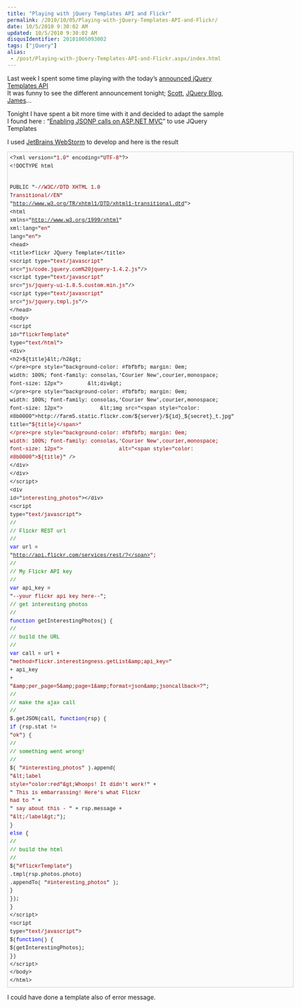 ```yaml
---
title: "Playing with jQuery Templates API and Flickr"
permalink: /2010/10/05/Playing-with-jQuery-Templates-API-and-Flickr/
date: 10/5/2010 9:30:02 AM
updated: 10/5/2010 9:30:02 AM
disqusIdentifier: 20101005093002
tags: ["jQuery"]
alias:
 - /post/Playing-with-jQuery-Templates-API-and-Flickr.aspx/index.html
---
```

Last week I spent some time playing with the today’s [announced jQuery Templates API](http://blog.jquery.com/2010/10/04/new-official-jquery-plugins-provide-templating-data-linking-and-globalization/)       
It was funny to see the different announcement tonight; [Scott](http://weblogs.asp.net/scottgu/archive/2010/10/04/jquery-templates-data-link-and-globalization-accepted-as-official-jquery-plugins.aspx), [JQuery Blog](http://blog.jquery.com/2010/10/04/new-official-jquery-plugins-provide-templating-data-linking-and-globalization/), [James](http://www.jamessenior.com/2010/09/30/jquery-templating-in-the-wild/)…

<!-- more -->
Tonight I have spent a bit more time with it and decided to adapt the sample I found here : “[Enabling JSONP calls on ASP.NET MVC](http://blogorama.nerdworks.in/entry-EnablingJSONPcallsonASPNETMVC.aspx)” to use JQuery Templates

I used [JetBrains WebStorm](http://www.jetbrains.com/webstorm/) to develop and here is the result

<pre style="line-height: 135%; border-bottom: #cecece 1px solid; border-left: #cecece 1px solid; padding-bottom: 5px; background-color: #fbfbfb; min-height: 40px; padding-left: 5px; width: 650px; padding-right: 5px; overflow: auto; border-top: #cecece 1px solid; border-right: #cecece 1px solid; padding-top: 5px"><pre style="background-color: #fbfbfb; margin: 0em; width: 100%; font-family: consolas,'Courier New',courier,monospace; font-size: 12px">&lt;?xml version="<span style="color: #8b0000">1.0</span>" encoding="<span style="color: #8b0000">UTF-8</span>"?&gt;
</pre><pre style="background-color: #fbfbfb; margin: 0em; width: 100%; font-family: consolas,'Courier New',courier,monospace; font-size: 12px">&lt;!DOCTYPE html
</pre><pre style="background-color: #fbfbfb; margin: 0em; width: 100%; font-family: consolas,'Courier New',courier,monospace; font-size: 12px">        PUBLIC "<span style="color: #8b0000">-//W3C//DTD XHTML 1.0 Transitional//EN</span>"
</pre><pre style="background-color: #fbfbfb; margin: 0em; width: 100%; font-family: consolas,'Courier New',courier,monospace; font-size: 12px">        "<span style="color: #8b0000">http://www.w3.org/TR/xhtml1/DTD/xhtml1-transitional.dtd</span>"&gt;
</pre><pre style="background-color: #fbfbfb; margin: 0em; width: 100%; font-family: consolas,'Courier New',courier,monospace; font-size: 12px">&lt;html xmlns="<span style="color: #8b0000">http://www.w3.org/1999/xhtml</span>" xml:lang="<span style="color: #8b0000">en</span>" lang="<span style="color: #8b0000">en</span>"&gt;
</pre><pre style="background-color: #fbfbfb; margin: 0em; width: 100%; font-family: consolas,'Courier New',courier,monospace; font-size: 12px">&lt;head&gt;
</pre><pre style="background-color: #fbfbfb; margin: 0em; width: 100%; font-family: consolas,'Courier New',courier,monospace; font-size: 12px">    &lt;title&gt;flickr JQuery Template&lt;/title&gt;
</pre><pre style="background-color: #fbfbfb; margin: 0em; width: 100%; font-family: consolas,'Courier New',courier,monospace; font-size: 12px">    &lt;script type="<span style="color: #8b0000">text/javascript</span>" src="<span style="color: #8b0000">js/code.jquery.com%20jquery-1.4.2.js</span>"/&gt;
</pre><pre style="background-color: #fbfbfb; margin: 0em; width: 100%; font-family: consolas,'Courier New',courier,monospace; font-size: 12px">    &lt;script type="<span style="color: #8b0000">text/javascript</span>" src="<span style="color: #8b0000">js/jquery-ui-1.8.5.custom.min.js</span>"/&gt;
</pre><pre style="background-color: #fbfbfb; margin: 0em; width: 100%; font-family: consolas,'Courier New',courier,monospace; font-size: 12px">    &lt;script type="<span style="color: #8b0000">text/javascript</span>" src="<span style="color: #8b0000">js/jquery.tmpl.js</span>"/&gt;
</pre><pre style="background-color: #fbfbfb; margin: 0em; width: 100%; font-family: consolas,'Courier New',courier,monospace; font-size: 12px">&lt;/head&gt;
</pre><pre style="background-color: #fbfbfb; margin: 0em; width: 100%; font-family: consolas,'Courier New',courier,monospace; font-size: 12px">&lt;body&gt;
</pre><pre style="background-color: #fbfbfb; margin: 0em; width: 100%; font-family: consolas,'Courier New',courier,monospace; font-size: 12px"></pre><pre style="background-color: #fbfbfb; margin: 0em; width: 100%; font-family: consolas,'Courier New',courier,monospace; font-size: 12px">&lt;script id="<span style="color: #8b0000">flickrTemplate</span>" type="<span style="color: #8b0000">text/html</span>"&gt;
</pre><pre style="background-color: #fbfbfb; margin: 0em; width: 100%; font-family: consolas,'Courier New',courier,monospace; font-size: 12px">    &lt;div&gt;
</pre><pre style="background-color: #fbfbfb; margin: 0em; width: 100%; font-family: consolas,'Courier New',courier,monospace; font-size: 12px">        &lt;h2&gt;${title}&lt;/h2&gt;
</pre><pre style="background-color: #fbfbfb; margin: 0em; width: 100%; font-family: consolas,'Courier New',courier,monospace; font-size: 12px">        &lt;div&gt;
</pre><pre style="background-color: #fbfbfb; margin: 0em; width: 100%; font-family: consolas,'Courier New',courier,monospace; font-size: 12px">            &lt;img src="<span style="color: #8b0000">http://farm5.static.flickr.com/${server}/${id}_${secret}_t.jpg</span>" 
</pre><pre style="background-color: #fbfbfb; margin: 0em; width: 100%; font-family: consolas,'Courier New',courier,monospace; font-size: 12px">                  title="<span style="color: #8b0000">${title}</span>" 
</pre><pre style="background-color: #fbfbfb; margin: 0em; width: 100%; font-family: consolas,'Courier New',courier,monospace; font-size: 12px">                  alt="<span style="color: #8b0000">${title}</span>" /&gt;
</pre><pre style="background-color: #fbfbfb; margin: 0em; width: 100%; font-family: consolas,'Courier New',courier,monospace; font-size: 12px">        &lt;/div&gt;
</pre><pre style="background-color: #fbfbfb; margin: 0em; width: 100%; font-family: consolas,'Courier New',courier,monospace; font-size: 12px">    &lt;/div&gt;
</pre><pre style="background-color: #fbfbfb; margin: 0em; width: 100%; font-family: consolas,'Courier New',courier,monospace; font-size: 12px">&lt;/script&gt;
</pre><pre style="background-color: #fbfbfb; margin: 0em; width: 100%; font-family: consolas,'Courier New',courier,monospace; font-size: 12px"></pre><pre style="background-color: #fbfbfb; margin: 0em; width: 100%; font-family: consolas,'Courier New',courier,monospace; font-size: 12px">    &lt;div id="<span style="color: #8b0000">interesting_photos</span>"&gt;&lt;/div&gt;
</pre><pre style="background-color: #fbfbfb; margin: 0em; width: 100%; font-family: consolas,'Courier New',courier,monospace; font-size: 12px"></pre><pre style="background-color: #fbfbfb; margin: 0em; width: 100%; font-family: consolas,'Courier New',courier,monospace; font-size: 12px">    &lt;script type="<span style="color: #8b0000">text/javascript</span>"&gt;
</pre><pre style="background-color: #fbfbfb; margin: 0em; width: 100%; font-family: consolas,'Courier New',courier,monospace; font-size: 12px">    <span style="color: #008000">//</span>
</pre><pre style="background-color: #fbfbfb; margin: 0em; width: 100%; font-family: consolas,'Courier New',courier,monospace; font-size: 12px">    <span style="color: #008000">// Flickr REST url</span>
</pre><pre style="background-color: #fbfbfb; margin: 0em; width: 100%; font-family: consolas,'Courier New',courier,monospace; font-size: 12px">    <span style="color: #008000">//</span>
</pre><pre style="background-color: #fbfbfb; margin: 0em; width: 100%; font-family: consolas,'Courier New',courier,monospace; font-size: 12px">    <span style="color: #0000ff">var</span> url = "<span style="color: #8b0000">http://api.flickr.com/services/rest/?</span>";
</pre><pre style="background-color: #fbfbfb; margin: 0em; width: 100%; font-family: consolas,'Courier New',courier,monospace; font-size: 12px"></pre><pre style="background-color: #fbfbfb; margin: 0em; width: 100%; font-family: consolas,'Courier New',courier,monospace; font-size: 12px">    <span style="color: #008000">//</span>
</pre><pre style="background-color: #fbfbfb; margin: 0em; width: 100%; font-family: consolas,'Courier New',courier,monospace; font-size: 12px">    <span style="color: #008000">// My Flickr API key</span>
</pre><pre style="background-color: #fbfbfb; margin: 0em; width: 100%; font-family: consolas,'Courier New',courier,monospace; font-size: 12px">    <span style="color: #008000">//</span>
</pre><pre style="background-color: #fbfbfb; margin: 0em; width: 100%; font-family: consolas,'Courier New',courier,monospace; font-size: 12px">    <span style="color: #0000ff">var</span> api_key = "<span style="color: #8b0000">--your flickr api key here--</span>";
</pre><pre style="background-color: #fbfbfb; margin: 0em; width: 100%; font-family: consolas,'Courier New',courier,monospace; font-size: 12px"></pre><pre style="background-color: #fbfbfb; margin: 0em; width: 100%; font-family: consolas,'Courier New',courier,monospace; font-size: 12px">    <span style="color: #008000">// get interesting photos</span>
</pre><pre style="background-color: #fbfbfb; margin: 0em; width: 100%; font-family: consolas,'Courier New',courier,monospace; font-size: 12px">    <span style="color: #008000">//</span>
</pre><pre style="background-color: #fbfbfb; margin: 0em; width: 100%; font-family: consolas,'Courier New',courier,monospace; font-size: 12px">    <span style="color: #0000ff">function</span> getInterestingPhotos() {
</pre><pre style="background-color: #fbfbfb; margin: 0em; width: 100%; font-family: consolas,'Courier New',courier,monospace; font-size: 12px">        <span style="color: #008000">//</span>
</pre><pre style="background-color: #fbfbfb; margin: 0em; width: 100%; font-family: consolas,'Courier New',courier,monospace; font-size: 12px">        <span style="color: #008000">// build the URL</span>
</pre><pre style="background-color: #fbfbfb; margin: 0em; width: 100%; font-family: consolas,'Courier New',courier,monospace; font-size: 12px">        <span style="color: #008000">//</span>
</pre><pre style="background-color: #fbfbfb; margin: 0em; width: 100%; font-family: consolas,'Courier New',courier,monospace; font-size: 12px">        <span style="color: #0000ff">var</span> call = url + "<span style="color: #8b0000">method=flickr.interestingness.getList&amp;amp;api_key=</span>"
</pre><pre style="background-color: #fbfbfb; margin: 0em; width: 100%; font-family: consolas,'Courier New',courier,monospace; font-size: 12px">                       + api_key
</pre><pre style="background-color: #fbfbfb; margin: 0em; width: 100%; font-family: consolas,'Courier New',courier,monospace; font-size: 12px">                       + "<span style="color: #8b0000">&amp;amp;per_page=5&amp;amp;page=1&amp;amp;format=json&amp;amp;jsoncallback=?</span>";
</pre><pre style="background-color: #fbfbfb; margin: 0em; width: 100%; font-family: consolas,'Courier New',courier,monospace; font-size: 12px"></pre><pre style="background-color: #fbfbfb; margin: 0em; width: 100%; font-family: consolas,'Courier New',courier,monospace; font-size: 12px">        <span style="color: #008000">//</span>
</pre><pre style="background-color: #fbfbfb; margin: 0em; width: 100%; font-family: consolas,'Courier New',courier,monospace; font-size: 12px">        <span style="color: #008000">// make the ajax call</span>
</pre><pre style="background-color: #fbfbfb; margin: 0em; width: 100%; font-family: consolas,'Courier New',courier,monospace; font-size: 12px">        <span style="color: #008000">//</span>
</pre><pre style="background-color: #fbfbfb; margin: 0em; width: 100%; font-family: consolas,'Courier New',courier,monospace; font-size: 12px">        $.getJSON(call, <span style="color: #0000ff">function</span>(rsp) {
</pre><pre style="background-color: #fbfbfb; margin: 0em; width: 100%; font-family: consolas,'Courier New',courier,monospace; font-size: 12px">            <span style="color: #0000ff">if</span> (rsp.stat != "<span style="color: #8b0000">ok</span>") {
</pre><pre style="background-color: #fbfbfb; margin: 0em; width: 100%; font-family: consolas,'Courier New',courier,monospace; font-size: 12px">                <span style="color: #008000">//</span>
</pre><pre style="background-color: #fbfbfb; margin: 0em; width: 100%; font-family: consolas,'Courier New',courier,monospace; font-size: 12px">                <span style="color: #008000">// something went wrong!</span>
</pre><pre style="background-color: #fbfbfb; margin: 0em; width: 100%; font-family: consolas,'Courier New',courier,monospace; font-size: 12px">                <span style="color: #008000">//</span>
</pre><pre style="background-color: #fbfbfb; margin: 0em; width: 100%; font-family: consolas,'Courier New',courier,monospace; font-size: 12px">                $( "<span style="color: #8b0000">#interesting_photos</span>" ).append(
</pre><pre style="background-color: #fbfbfb; margin: 0em; width: 100%; font-family: consolas,'Courier New',courier,monospace; font-size: 12px">                    "<span style="color: #8b0000">&amp;lt;label style=\"color:red\"&amp;gt;Whoops!  It didn't work!</span>" +
</pre><pre style="background-color: #fbfbfb; margin: 0em; width: 100%; font-family: consolas,'Courier New',courier,monospace; font-size: 12px">                    "<span style="color: #8b0000">  This is embarrassing!  Here's what Flickr had to </span>" +
</pre><pre style="background-color: #fbfbfb; margin: 0em; width: 100%; font-family: consolas,'Courier New',courier,monospace; font-size: 12px">                    "<span style="color: #8b0000"> say about this - </span>" + rsp.message + "<span style="color: #8b0000">&amp;lt;/label&amp;gt;</span>");
</pre><pre style="background-color: #fbfbfb; margin: 0em; width: 100%; font-family: consolas,'Courier New',courier,monospace; font-size: 12px">            }
</pre><pre style="background-color: #fbfbfb; margin: 0em; width: 100%; font-family: consolas,'Courier New',courier,monospace; font-size: 12px">            <span style="color: #0000ff">else</span> {
</pre><pre style="background-color: #fbfbfb; margin: 0em; width: 100%; font-family: consolas,'Courier New',courier,monospace; font-size: 12px">                <span style="color: #008000">//</span>
</pre><pre style="background-color: #fbfbfb; margin: 0em; width: 100%; font-family: consolas,'Courier New',courier,monospace; font-size: 12px">                <span style="color: #008000">// build the html</span>
</pre><pre style="background-color: #fbfbfb; margin: 0em; width: 100%; font-family: consolas,'Courier New',courier,monospace; font-size: 12px">                <span style="color: #008000">//</span>
</pre><pre style="background-color: #fbfbfb; margin: 0em; width: 100%; font-family: consolas,'Courier New',courier,monospace; font-size: 12px">                $("<span style="color: #8b0000">#flickrTemplate</span>")
</pre><pre style="background-color: #fbfbfb; margin: 0em; width: 100%; font-family: consolas,'Courier New',courier,monospace; font-size: 12px">                        .tmpl(rsp.photos.photo)
</pre><pre style="background-color: #fbfbfb; margin: 0em; width: 100%; font-family: consolas,'Courier New',courier,monospace; font-size: 12px">                        .appendTo( "<span style="color: #8b0000">#interesting_photos</span>" );
</pre><pre style="background-color: #fbfbfb; margin: 0em; width: 100%; font-family: consolas,'Courier New',courier,monospace; font-size: 12px">            }
</pre><pre style="background-color: #fbfbfb; margin: 0em; width: 100%; font-family: consolas,'Courier New',courier,monospace; font-size: 12px">        });
</pre><pre style="background-color: #fbfbfb; margin: 0em; width: 100%; font-family: consolas,'Courier New',courier,monospace; font-size: 12px">    }
</pre><pre style="background-color: #fbfbfb; margin: 0em; width: 100%; font-family: consolas,'Courier New',courier,monospace; font-size: 12px">    &lt;/script&gt;
</pre><pre style="background-color: #fbfbfb; margin: 0em; width: 100%; font-family: consolas,'Courier New',courier,monospace; font-size: 12px"></pre><pre style="background-color: #fbfbfb; margin: 0em; width: 100%; font-family: consolas,'Courier New',courier,monospace; font-size: 12px">    &lt;script type="<span style="color: #8b0000">text/javascript</span>"&gt;
</pre><pre style="background-color: #fbfbfb; margin: 0em; width: 100%; font-family: consolas,'Courier New',courier,monospace; font-size: 12px">        $(<span style="color: #0000ff">function</span>() {
</pre><pre style="background-color: #fbfbfb; margin: 0em; width: 100%; font-family: consolas,'Courier New',courier,monospace; font-size: 12px">            $(getInterestingPhotos);
</pre><pre style="background-color: #fbfbfb; margin: 0em; width: 100%; font-family: consolas,'Courier New',courier,monospace; font-size: 12px">        })
</pre><pre style="background-color: #fbfbfb; margin: 0em; width: 100%; font-family: consolas,'Courier New',courier,monospace; font-size: 12px">    &lt;/script&gt;
</pre><pre style="background-color: #fbfbfb; margin: 0em; width: 100%; font-family: consolas,'Courier New',courier,monospace; font-size: 12px"></pre><pre style="background-color: #fbfbfb; margin: 0em; width: 100%; font-family: consolas,'Courier New',courier,monospace; font-size: 12px">&lt;/body&gt;
</pre><pre style="background-color: #fbfbfb; margin: 0em; width: 100%; font-family: consolas,'Courier New',courier,monospace; font-size: 12px">&lt;/html&gt;</pre></pre>

I could have done a template also of error message.
